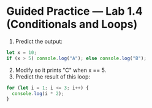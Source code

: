 # Guided Practice — Lab 1.4 (Conditionals and Loops)

1) Predict the output:
```js
let x = 10;
if (x > 5) console.log("A"); else console.log("B");
```
2) Modify so it prints "C" when x == 5.
3) Predict the result of this loop:
```js
for (let i = 1; i <= 3; i++) {
  console.log(i * 2);
}
```
